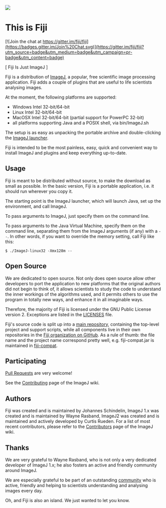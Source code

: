 [![](http://jenkins.imagej.net/job/Fiji/lastBuild/badge/icon)](http://jenkins.imagej.net/job/Fiji/)

This is Fiji
============

[![Join the chat at https://gitter.im/fiji/fiji](https://badges.gitter.im/Join%20Chat.svg)](https://gitter.im/fiji/fiji?utm_source=badge&utm_medium=badge&utm_campaign=pr-badge&utm_content=badge)

[ Fiji Is Just ImageJ ]

Fiji is a distribution of [ImageJ](http://imagej.net/), a popular, free
scientific image processing application. Fiji adds a couple of plugins
that are useful to life scientists analysing images.

At the moment, the following platforms are supported:

- Windows Intel 32-bit/64-bit
- Linux Intel 32-bit/64-bit
- MacOSX Intel 32-bit/64-bit (partial support for PowerPC 32-bit)
- all platforms supporting Java and a POSIX shell, via bin/ImageJ.sh

The setup is as easy as unpacking the portable archive and
double-clicking the [ImageJ
launcher](https://github.com/imagej/imagej-launcher).

Fiji is intended to be the most painless, easy, quick and convenient way
to install ImageJ and plugins and keep everything up-to-date.


Usage
-----

Fiji is meant to be distributed without source, to make the download as
small as possible. In the basic version, Fiji is a portable application,
i.e. it should run wherever you copy it.

The starting point is the ImageJ launcher, which will launch Java, set
up the environment, and call ImageJ.

To pass arguments to ImageJ, just specify them on the command line.

To pass arguments to the Java Virtual Machine, specify them on the
command line, separating them from the ImageJ arguments (if any) with a
`--`.  In other words, if you want to override the memory setting, call
Fiji like this:

	$ ./ImageJ-linux32 -Xmx128m --

Open Source
-----------

We are dedicated to open source. Not only does open source allow other
developers to port the application to new platforms that the original
authors did not begin to think of, it allows scientists to study the
code to understand the inner workings of the algorithms used, and it
permits others to use the program in totally new ways, and enhance it in
all imaginable ways.

Therefore, the majority of Fiji is licensed under the GNU Public License
version 2. Exceptions are listed in the
[LICENSES](https://github.com/fiji/fiji/blob/master/LICENSES) file.

Fiji's source code is split up into a [main
repository](https://github.com/fiji/fiji), containing the top-level project and
support scripts, while all components live in their own repositories in the
[Fiji organization on GitHub](https://github.com/fiji/). As a rule of thumb: the
file name and the project name correspond pretty well, e.g. fiji-compat.jar is
maintained in [fiji-compat](https://github.com/fiji/fiji-compat).

Participating
-------------

[Pull Requests](https://help.github.com/articles/using-pull-requests)
are very welcome!

See the [Contributing](http://imagej.net/Contributing) page of the ImageJ wiki.

Authors
-------

Fiji was created and is maintained by Johannes Schindelin, ImageJ 1.x
was created and is maintained by Wayne Rasband, ImageJ2 was created and
is maintained and actively developed by Curtis Rueden. For a list of
most recent contributors, please refer to the
[Contributors](http://imagej.net/Contributors) page of the ImageJ wiki.

Thanks
------

We are very grateful to Wayne Rasband, who is not only a very dedicated
developer of ImageJ 1.x; he also fosters an active and friendly
community around ImageJ.

We are especially grateful to be part of an outstanding
[community](http://imagej.net/Community) who is active, friendly and
helping to scientists understanding and analysing images every day.

Oh, and Fiji is also an island. We just wanted to let you know.

